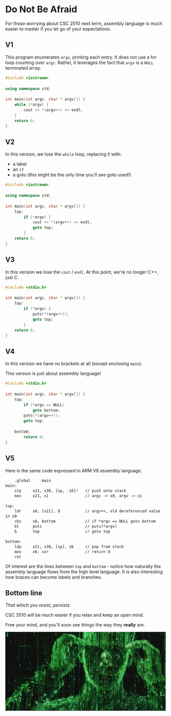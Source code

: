 # Do Not Be Afraid

For those worrying about CSC 2510 next term, assembly language is much easier to master if you let go of your expectations.

## V1

This program enumerates `argv`, printing each entry. It does not use a for loop counting over `argc`. Rather, it leverages the fact that `argv` is a `NULL` terminated array.

```c++
#include <iostream>

using namespace std;

int main(int argc, char * argv[]) {
	while (*argv) {
		cout << *(argv++) << endl;
	}
	return 0;
}
```

## V2

In this version, we lose the `while` loop, replacing it with:

* a label
* an `if`
* a goto (this might be the only time you'll see goto used!)

```c++
#include <iostream>

using namespace std;

int main(int argc, char * argv[]) {
	top:
		if (*argv) {
			cout << *(argv++) << endl;
			goto top;
		}
	return 0;
}
```

## V3

In this version we lose the `cout` / `endl`. At this point, we're no longer C++, just C.

```c
#include <stdio.h>

int main(int argc, char * argv[]) {
	top:
		if (*argv) {
			puts(*(argv++));
			goto top;
		}
	return 0;
}
```

## V4

In this version we have no brackets at all (except enclosing `main`).

This version is just about assembly language!

```c
#include <stdio.h>

int main(int argc, char * argv[]) {
	top:
		if (*argv == NULL)
			goto bottom;
		puts(*(argv++));
		goto top;

	bottom:
		return 0;
}
```

## V5

Here is the same code expressed in ARM V8 assembly language.

```text
	.global		main
main:
	stp		x21, x30, [sp, -16]!   // push onto stack
	mov		x21, x1                // argc -> x0, argv -> x1

top:
	ldr		x0, [x21], 8           // argv++, old dereferenced value in x0
	cbz		x0, bottom             // if *argv == NULL goto bottom
	bl		puts                   // puts(*argv)
	b		top                    // goto top

bottom:
	ldp		x21, x30, [sp], 16     // pop from stack
	mov		x0, xzr	               // return 0
	ret
```

Of interest are the lines between `top` and `bottom` - notice how naturally the assembly language flows from the high level language. It is also interesting how braces can become labels and branches. 

## Bottom line

*That which you resist, persists.*

CSC 3510 will be much easier if you relax and keep an open mind.

Free your mind, and you'll soon see things the way they **really** are.

![matrix](./m.jpg)
